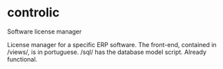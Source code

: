 # controlic
Software license manager

License manager for a specific ERP software. The front-end, contained in /views/, is in portuguese. /sql/ has the database model script.
Already functional.
